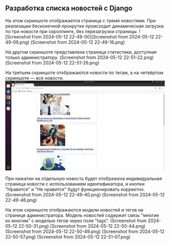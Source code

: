 ## Разработка списка новостей с Django

На этом скриншоте отображается страница с тремя новостями. При реализации бесконечной прокрутки происходит динамическая загрузка по три новости при скроллинге, без перезагрузки страницы.
![Screenshot from 2024-05-12 22-49-00](Screenshot from 2024-05-12 22-49-09.png)
(Screenshot from 2024-05-12 22-49-16.png)

 На другом скриншоте представлена страница статистики, доступная только администратору.
(Screenshot from 2024-05-12 22-51-22.png)
(Screenshot from 2024-05-12 22-51-26.png)

 На третьем скриншоте отображаются новости по тегам, а на четвёртом скриншоте — все новости. 
![Screenshot from 2024-05-12 22-49-00](Screenshot%20from%202024-05-12%2022-49-00.png)

При нажатии на отдельную новость будет отображена индивидуальная страница новости с использованием идентификатора, и кнопки "Нравится" и "Не нравится" будут функционировать корректно. 
(Screenshot from 2024-05-12 22-49-40.png)
(Screenshot from 2024-05-12 22-49-46.png)

На этом скриншоте отображаются модели новостей и тегов на странице администратора. Модель новостей содержит связь "многие ко многим" с моделью тегов через поле "tags".
(Screenshot from 2024-05-12 22-50-31.png)
(Screenshot from 2024-05-12 22-50-44.png)
(Screenshot from 2024-05-12 22-50-49.png)
(Screenshot from 2024-05-12 22-50-57.png)
(Screenshot from 2024-05-12 22-51-07.png)
